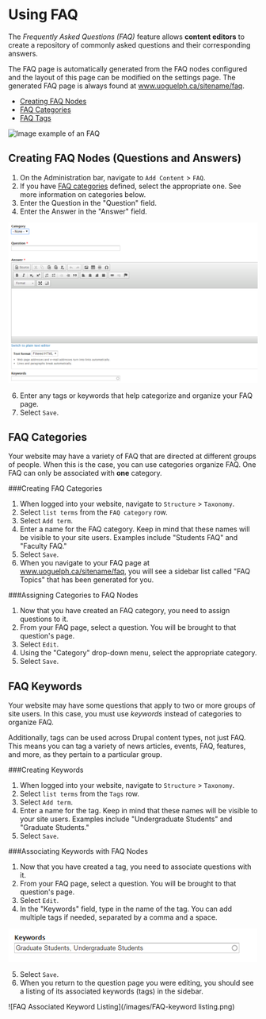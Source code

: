 # Using FAQ
The *Frequently Asked Questions (FAQ)* feature allows **content editors** to create a repository of commonly asked questions and their corresponding answers. 

The FAQ page is automatically generated from the FAQ nodes configured and the layout of this page can be modified on the settings page. The generated FAQ page is always found at www.uoguelph.ca/sitename/faq.

* [Creating FAQ Nodes](#creating-faq-nodes-questions-and-answers)
* [FAQ Categories](#faq-categories)
* [FAQ Tags](#faq-tags)

![Image example of an FAQ](../images/FAQexample.png)

## Creating FAQ Nodes (Questions and Answers)
1. On the Administration bar, navigate to `Add Content` > `FAQ`.
2. If you have [FAQ categories](../taxonomies.md#categories) defined, select the appropriate one. See more information on categories below.
4. Enter the Question in the "Question" field.
5. Enter the Answer in the "Answer" field.

![Image of an FAQ](../images/faq.png)

6. Enter any tags or keywords that help categorize and organize your FAQ page.
7. Select `Save`.
   
## FAQ Categories

Your website may have a variety of FAQ that are directed at different groups of people. When this is the case, you can use categories organize FAQ. One FAQ can only be associated with **one** category. 

###Creating FAQ Categories
1. When logged into your website, navigate to `Structure` > `Taxonomy`.
2. Select `list terms` from the `FAQ category` row.
3. Select `Add term`.
4. Enter a name for the FAQ category. Keep in mind that these names will be visible to your site users. Examples include "Students FAQ" and "Faculty FAQ." 
5. Select `Save`.
6. When you navigate to your FAQ page at www.uoguelph.ca/sitename/faq, you will see a sidebar list called "FAQ Topics" that has been generated for you.

###Assigning Categories to FAQ Nodes
1. Now that you have created an FAQ category, you need to assign questions to it. 
2. From your FAQ page, select a question. You will be brought to that question's page.
3. Select `Edit`.
4. Using the "Category" drop-down menu, select the appropriate category. 
5. Select `Save`.

## FAQ Keywords

Your website may have some questions that apply to two or more groups of site users. In this case, you must use *keywords* instead of categories to organize FAQ.

Additionally, tags can be used across Drupal content types, not just FAQ. This means you can tag a variety of news articles, events, FAQ, features, and more, as they pertain to a particular group. 

###Creating Keywords
1. When logged into your website, navigate to `Structure` > `Taxonomy`.
2. Select `list terms` from the `Tags` row.
3. Select `Add term`.
4. Enter a name for the tag. Keep in mind that these names will be visible to your site users. Examples include "Undergraduate Students" and "Graduate Students."
5. Select `Save`.

###Associating Keywords with FAQ Nodes
1. Now that you have created a tag, you need to associate questions with it. 
2. From your FAQ page, select a question. You will be brought to that question's page.
3. Select `Edit`.
4. In the "Keywords" field, type in the name of the tag. You can add multiple tags if needed, separated by a comma and a space.

 ![FAQ Keyword Field](/images/FAQ-tags.png)
 
5. Select `Save`.
6. When you return to the question page you were editing, you should see a listing of its associated keywords (tags) in the sidebar.

 ![FAQ Associated Keyword Listing](/images/FAQ-keyword listing.png)
